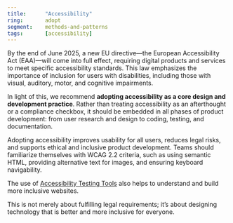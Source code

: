 ```yaml
---
title:      "Accessibility"
ring:       adopt
segment:    methods-and-patterns
tags:       [accessibility]
---
```


By the end of June 2025, a new EU directive—the European Accessibility Act (EAA)—will come into full effect, requiring digital products and services to meet specific accessibility standards. This law emphasizes the importance of inclusion for users with disabilities, including those with visual, auditory, motor, and cognitive impairments.

In light of this, we recommend **adopting accessibility as a core design and development practice**. Rather than treating accessibility as an afterthought or a compliance checkbox, it should be embedded in all phases of product development: from user research and design to coding, testing, and documentation.

Adopting accessibility improves usability for all users, reduces legal risks, and supports ethical and inclusive product development. Teams should familiarize themselves with WCAG 2.2 criteria, such as using semantic HTML, providing alternative text for images, and ensuring keyboard navigability.

The use of [Accessibility Testing Tools](/tools/accessibility-testing-tools) also helps to understand and build more inclusive websites.

This is not merely about fulfilling legal requirements; it’s about designing technology that is better and more inclusive for everyone.
